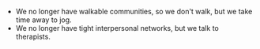  - We no longer have walkable communities, so we don't walk, but we take time away to jog.
 - We no longer have tight interpersonal networks, but we talk to therapists.
